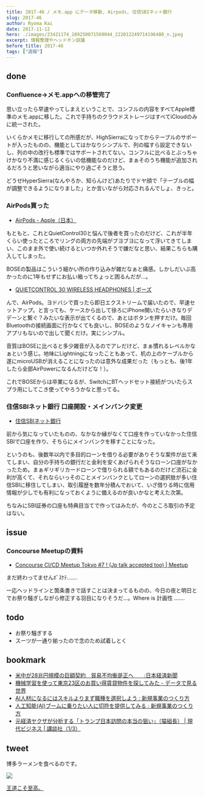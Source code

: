 ```yaml
---
title: 2017-46 / メモ.app にデータ移動, Airpods, 住信SBIネット銀行
slug: 2017-46
author: Ryoma Kai
date: 2017-11-12
hero: ./images/23421174_289250071569044_222012249714196480_n.jpeg
excerpt: 情報整理やヘッドホン談議
before_title: 2017-46
tags: ["週報"]
---
```


done
----

###  Confluence→メモ.appへの移管完了

思い立ったら早速やってしまえということで、コンフルの内容をすべてApple標準のメモ.appに移した。これで手持ちのクラウドストレージはすべてiCloudのみに統一された。

いくらかメモに移行しての所感だが、HighSierraになってからテーブルのサポートが入ったものの、機能としてはかなりシンプルで、列の幅すら設定できないし、列の中の改行も標準ではサポートされてない。コンフルに比べるとぶっちゃけかなり不満に感じるくらいの低機能なのだけど、まぁそのうち機能が追加されるだろうと思いながら適当にやり過ごそうと思う。

どうせHyperSierra(なんやろか、知らんけど)あたりでドヤ顔で「テーブルの幅が調整できるようになりました」とか言いながら対応されるんでしょ、きっと。

###  AirPods買った

- [AirPods - Apple（日本）](https://www.apple.com/jp/airpods/)

もともと、これとQuietControl30と悩んで後者を買ったのだけど、これが半年くらい使ったところでリングの両方の先端がブヨブヨになって浮いてきてしまい、このまま外で使い続けるといつか外れそうで嫌だなと思い、結果こちらも購入してしまった。

BOSEの製品はこういう細かい所の作り込みが雑だなぁと痛感。しかしだいぶ高かったのに1年もせずにお払い箱ってちょっと困るんだが...。

- [QUIETCONTROL 30 WIRELESS HEADPHONES | ボーズ](https://www.bose.co.jp/ja_jp/products/headphones/earphones/quietcontrol-30.html)

んで、AirPods。ヨドバシで買ったら即日エクストリームで届いたので、早速セットアップ。と言っても、ケースから出して徐ろにiPhone開いたらいきなりデデーンと繋ぐ？みたいな表示が出てくるので、あとはボタンを押すだけ。毎回Bluetoothの接続画面に行かなくても良いし、BOSEのようなノイキャンも専用アプリもないので出して聞くだけ。実にシンプル。

音質はBOSEに比べると多少雑音が入るのでアレだけど、まぁ慣れるレベルかなぁという感じ。地味にLightningになったこともあって、机の上のケーブルから遂にmicroUSBが消えることになったのは意外な成果だった（もっとも、後1年したら全部AirPowerになるんだけどな！）。

これでBOSEからは卒業になるが、SwitchにBTヘッドセット接続がついたらスプラ用にしてこき使ってやろうかなと思ってる。

###  住信SBIネット銀行 口座開設・メインバンク変更

- [住信SBIネット銀行](https://www.netbk.co.jp/contents/)

前から気になっていたものの、なかなか縁がなくて口座を作っていなかった住信SBIで口座を作り、そちらにメインバンクを移すことになった。

というのも、後数年以内で多目的ローンを借りる必要がありそうな案件が出て来てしまい、自分の手持ちの銀行だと金利を安くあげられそうなローン口座がなかったため。まぁギリギリカードローンで借りられる額でもあるのだけど流石に金利が高くて、それならいっそのことメインバンクとしてローンの選択肢が多い住信SBIに移住してしまい、取引履歴を数年分積んでおいて、いざ借りる時に信用情報が少しでも有利になっておくように備えるのが良いかなと考えた次第。

ちなみにSBI証券の口座も特典目当てで作ってはみたが、今のところ取引の予定はない。

issue
----

###  Concourse Meetupの資料

- [Concourse CI/CD Meetup Tokyo #7 ! (Jp talk accepted too) | Meetup](https://www.meetup.com/ja-JP/Concourse-CI-Tokyo-Meetup/events/244165635/)

まだ終わってませんﾎﾞｽｹﾃ.......

一応ヘッドラインと箇条書きで話すことは決まってるものの、今日の夜と明日とでお祭り騒ぎしながら修正する羽目になりそうだ...。Where is 計画性 .......

todo
----

- お祭り騒ぎする
- スーツが一通り揃ったので念のため試着しとく

bookmark
----

- [米中が28兆円規模の巨額契約　貿易不均衡是正へ　　:日本経済新聞](https://www.nikkei.com/article/DGXMZO23288100Z01C17A1FF2000/)
- [機械学習を使って東京23区のお買い得賃貸物件を探してみた - データで見る世界](http://www.analyze-world.com/entry/2017/11/09/061023)
- [AI人材になるにはスキルよりまず職種を選択しよう : 新規事業のつくり方](http://aiweeklynews.com/archives/50995966.html)
- [人工知能(AI)ブームに乗りたい人に切符を提供してみる : 新規事業のつくり方](http://aiweeklynews.com/archives/49678692.html)
- [元経済ヤクザが分析する「トランプ日本訪問の本当の狙い」（猫組長） | 現代ビジネス | 講談社（1/3）](https://gendai.ismedia.jp/articles/-/53432)

tweet
----

博多ラーメンを食べるのです。

[![](https://www.instagram.com/p/BbV92OsAsJA/media/?size=l)](https://www.instagram.com/p/BbV92OsAsJA/)

[王道こそ至高。](https://www.instagram.com/p//)

<Instagram instagramId="BbV92OsAsJA" />
